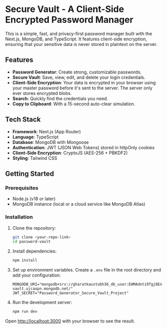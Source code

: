 # Secure Vault - A Client-Side Encrypted Password Manager

This is a simple, fast, and privacy-first password manager built with the Next.js, MongoDB, and TypeScript. It features client-side encryption, ensuring that your sensitive data is never stored in plaintext on the server.

## Features

- **Password Generator**: Create strong, customizable passwords.
- **Secure Vault**: Save, view, edit, and delete your login credentials.
- **Client-Side Encryption**: Your data is encrypted in your browser using your master password before it's sent to the server. The server only ever stores encrypted blobs.
- **Search**: Quickly find the credentials you need.
- **Copy to Clipboard**: With a 15-second auto-clear simulation.

## Tech Stack

- **Framework**: Next.js (App Router)
- **Language**: TypeScript
- **Database**: MongoDB with Mongoose
- **Authentication**: JWT (JSON Web Tokens) stored in httpOnly cookies
- **Client-Side Encryption**: CryptoJS (AES-256 + PBKDF2)
- **Styling**: Tailwind CSS

## Getting Started

### Prerequisites

- Node.js (v18 or later)
- MongoDB instance (local or a cloud service like MongoDB Atlas)

### Installation

1.  Clone the repository:
    ```bash
    git clone <your-repo-link>
    cd password-vault
    ```

2.  Install dependencies:
    ```bash
    npm install
    ```

3.  Set up environment variables. Create a `.env` file in the root directory and add your configuration:
    ```env
    MONGODB_URI="mongodb+srv://gharatkaustubh36_db_user:EHMAdnti9Tgj8Enh@password-vault.ujcaopn.mongodb.net/"
    JWT_SECRET="Password_Generator_Secure_Vault_Project"
    ```

4.  Run the development server:
    ```bash
    npm run dev
    ```

Open [http://localhost:3000](http://localhost:3000) with your browser to see the result.
